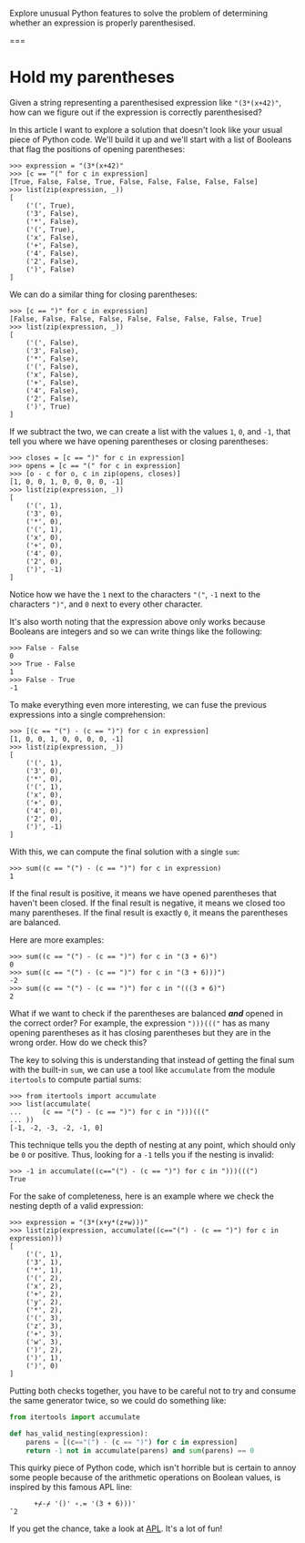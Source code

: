 Explore unusual Python features to solve the problem of determining whether an expression is properly parenthesised.

===

# Hold my parentheses

Given a string representing a parenthesised expression like `"(3*(x+42)"`, how can we figure out if the expression is correctly parenthesised?

In this article I want to explore a solution that doesn't look like your usual piece of Python code.
We'll build it up and we'll start with a list of Booleans that flag the positions of opening parentheses:

```pycon
>>> expression = "(3*(x+42)"
>>> [c == "(" for c in expression]
[True, False, False, True, False, False, False, False, False]
>>> list(zip(expression, _))
[
    ('(', True),
    ('3', False),
    ('*', False),
    ('(', True),
    ('x', False),
    ('+', False),
    ('4', False),
    ('2', False),
    (')', False)
]
```

We can do a similar thing for closing parentheses:

```pycon
>>> [c == ")" for c in expression]
[False, False, False, False, False, False, False, False, True]
>>> list(zip(expression, _))
[
    ('(', False),
    ('3', False),
    ('*', False),
    ('(', False),
    ('x', False),
    ('+', False),
    ('4', False),
    ('2', False),
    (')', True)
]
```

If we subtract the two, we can create a list with the values `1`, `0`, and `-1`, that tell you where we have opening parentheses or closing parentheses:

```pycon
>>> closes = [c == ")" for c in expression]
>>> opens = [c == "(" for c in expression]
>>> [o - c for o, c in zip(opens, closes)]
[1, 0, 0, 1, 0, 0, 0, 0, -1]
>>> list(zip(expression, _))
[
    ('(', 1),
    ('3', 0),
    ('*', 0),
    ('(', 1),
    ('x', 0),
    ('+', 0),
    ('4', 0),
    ('2', 0),
    (')', -1)
]
```

Notice how we have the `1` next to the characters `"("`, `-1` next to the characters `")"`, and `0` next to every other character.

It's also worth noting that the expression above only works because Booleans are integers and so we can write things like the following:

```pycon
>>> False - False
0
>>> True - False
1
>>> False - True
-1
```

To make everything even more interesting, we can fuse the previous expressions into a single comprehension:

```pycon
>>> [(c == "(") - (c == ")") for c in expression]
[1, 0, 0, 1, 0, 0, 0, 0, -1]
>>> list(zip(expression, _))
[
    ('(', 1),
    ('3', 0),
    ('*', 0),
    ('(', 1),
    ('x', 0),
    ('+', 0),
    ('4', 0),
    ('2', 0),
    (')', -1)
]
```

With this, we can compute the final solution with a single `sum`:

```pycon
>>> sum((c == "(") - (c == ")") for c in expression)
1
```

If the final result is positive, it means we have opened parentheses that haven't been closed.
If the final result is negative, it means we closed too many parentheses.
If the final result is exactly `0`, it means the parentheses are balanced.

Here are more examples:

```pycon
>>> sum((c == "(") - (c == ")") for c in "(3 + 6)")
0
>>> sum((c == "(") - (c == ")") for c in "(3 + 6)))")
-2
>>> sum((c == "(") - (c == ")") for c in "(((3 + 6)")
2
```

What if we want to check if the parentheses are balanced _**and**_ opened in the correct order?
For example, the expression `")))((("` has as many opening parentheses as it has closing parentheses but they are in the wrong order.
How do we check this?

The key to solving this is understanding that instead of getting the final sum with the built-in `sum`, we can use a tool like `accumulate` from the module `itertools` to compute partial sums:

```pycon
>>> from itertools import accumulate
>>> list(accumulate(
...     (c == "(") - (c == ")") for c in ")))((("
... ))
[-1, -2, -3, -2, -1, 0]
```

This technique tells you the depth of nesting at any point, which should only be `0` or positive.
Thus, looking for a `-1` tells you if the nesting is invalid:

```pycon
>>> -1 in accumulate((c=="(") - (c == ")") for c in ")))(((")
True
```

For the sake of completeness, here is an example where we check the nesting depth of a valid expression:

```pycon
>>> expression = "(3*(x+y*(z+w)))"
>>> list(zip(expression, accumulate((c=="(") - (c == ")") for c in expression)))
[
    ('(', 1),
    ('3', 1),
    ('*', 1),
    ('(', 2),
    ('x', 2),
    ('+', 2),
    ('y', 2),
    ('*', 2),
    ('(', 3),
    ('z', 3),
    ('+', 3),
    ('w', 3),
    (')', 2),
    (')', 1),
    (')', 0)
]
```

Putting both checks together, you have to be careful not to try and consume the same generator twice, so we could do something like:

```py
from itertools import accumulate

def has_valid_nesting(expression):
    parens = [(c=="(") - (c == ")") for c in expression]
    return -1 not in accumulate(parens) and sum(parens) == 0
```

This quirky piece of Python code, which isn't horrible but is certain to annoy some people because of the arithmetic operations on Boolean values, is inspired by this famous APL line:

```apl
      +⌿-⌿ '()' ∘.= '(3 + 6)))'
¯2
```

If you get the chance, take a look at [APL](https://aplwiki.com/wiki/).
It's a lot of fun!

